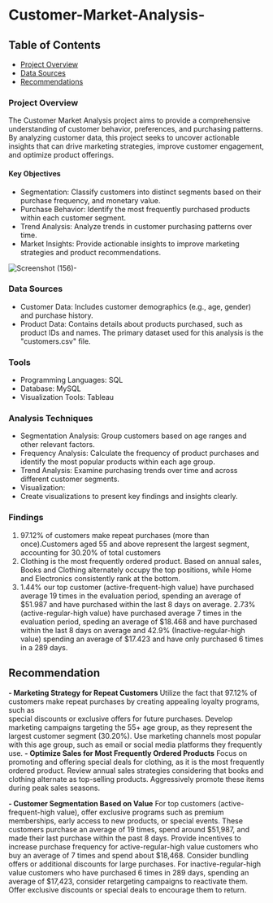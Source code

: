 # Customer-Market-Analysis-

## Table of Contents

- [Project Overview](Project-overview)
- [Data Sources](#data-sources)
- [Recommendations](Recommendations)

### Project Overview

The Customer Market Analysis project aims to provide a comprehensive understanding of customer behavior, preferences, and purchasing patterns. By analyzing customer data, this project seeks to uncover actionable insights that can drive marketing strategies, improve customer engagement, and optimize product offerings.

#### Key Objectives
- Segmentation: Classify customers into distinct segments based on their purchase frequency, and monetary value.
- Purchase Behavior: Identify the most frequently purchased products within each customer segment.
- Trend Analysis: Analyze trends in customer purchasing patterns over time.
- Market Insights: Provide actionable insights to improve marketing strategies and product recommendations.

![Screenshot (156)-](https://github.com/user-attachments/assets/525cbc07-e984-402e-92ea-d71536b3eff6)

### Data Sources
- Customer Data: Includes customer demographics (e.g., age, gender) and purchase history.
- Product Data: Contains details about products purchased, such as product IDs and names.
The primary dataset used for this analysis is the "customers.csv" file.

### Tools
- Programming Languages: SQL
- Database: MySQL
- Visualization Tools: Tableau

### Analysis Techniques
- Segmentation Analysis:
  Group customers based on age ranges and other relevant factors.
- Frequency Analysis:
  Calculate the frequency of product purchases and identify the most popular products within each age group.
- Trend Analysis:
  Examine purchasing trends over time and across different customer segments.
- Visualization:
- Create visualizations to present key findings and insights clearly.

   
### Findings 
1. 97.12% of customers make repeat purchases (more than once).Customers aged 55 and above represent the largest segment, accounting for 30.20% of total customers
2. Clothing is the most frequently ordered product. Based on annual sales, Books and Clothing alternately occupy the top positions, while Home and Electronics consistently rank at the bottom.
3. 1.44% our top customer (active-frequent-high value) have purchased average 19 times in the evaluation period, spending an average of $51.987 and have purchased within the last 8 days on average. 2.73% (active-regular-high value) have purchased average 7 times in the evaluation period, speding an average of $18.468 and have purchased within the last 8 days on average and 42.9% (Inactive-regular-high value) spending an average of $17.423 and have only purchased 6 times in a 289 days.

## Recommendation

**- Marketing Strategy for Repeat Customers**
  Utilize the fact that 97.12% of customers make repeat purchases by creating appealing loyalty programs, such as     
  special discounts or exclusive offers for future purchases.
  Develop marketing campaigns targeting the 55+ age group, as they represent the largest customer segment (30.20%). 
  Use marketing channels most popular with this age group, such as email or social media platforms they frequently 
  use.
**- Optimize Sales for Most Frequently Ordered Products**
  Focus on promoting and offering special deals for clothing, as it is the most frequently ordered product.
  Review annual sales strategies considering that books and clothing alternate as top-selling products. Aggressively
  promote these items during peak sales seasons.
  
**- Customer Segmentation Based on Value**
  For top customers (active-frequent-high value), offer exclusive programs such as premium memberships, early access    to new products, or special events. These customers purchase an average of 19 times, spend around $51,987, and made 
  their last purchase within the past 8 days.
  Provide incentives to increase purchase frequency for active-regular-high value customers who buy an average of 7 
  times and spend about $18,468. Consider bundling offers or additional discounts for large purchases.
  For inactive-regular-high value customers who have purchased 6 times in 289 days, spending an average of $17,423, 
  consider retargeting campaigns to reactivate them. Offer exclusive discounts or special deals to encourage them to 
  return.




  
